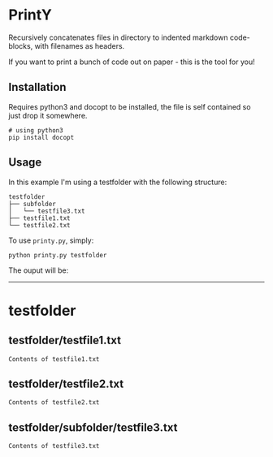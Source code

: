# PrintY

Recursively concatenates files in directory to indented
markdown code-blocks, with filenames as headers.

If you want to print a bunch of code out on paper - this
is the tool for you!

## Installation

Requires python3 and docopt to be installed,
the file is self contained so just drop it somewhere.

    # using python3
    pip install docopt

## Usage

In this example I'm using a testfolder with the following structure:

    testfolder
    ├── subfolder
    │   └── testfile3.txt
    ├── testfile1.txt
    └── testfile2.txt

To use `printy.py`, simply:

    python printy.py testfolder

The ouput will be:

---

# testfolder

## testfolder/testfile1.txt

    Contents of testfile1.txt

## testfolder/testfile2.txt

    Contents of testfile2.txt

## testfolder/subfolder/testfile3.txt

    Contents of testfile3.txt

